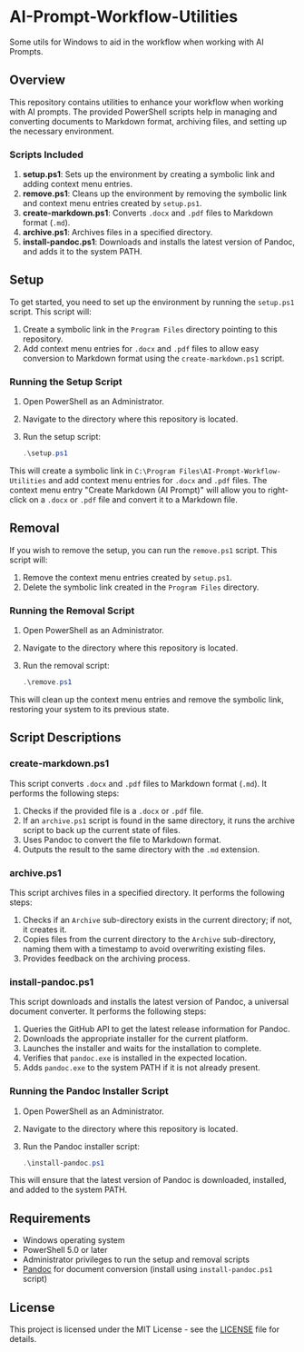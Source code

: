 # AI-Prompt-Workflow-Utilities

Some utils for Windows to aid in the workflow when working with AI Prompts.

## Overview

This repository contains utilities to enhance your workflow when working with AI prompts. The provided PowerShell scripts help in managing and converting documents to Markdown format, archiving files, and setting up the necessary environment.

### Scripts Included

1. **setup.ps1**: Sets up the environment by creating a symbolic link and adding context menu entries.
2. **remove.ps1**: Cleans up the environment by removing the symbolic link and context menu entries created by `setup.ps1`.
3. **create-markdown.ps1**: Converts `.docx` and `.pdf` files to Markdown format (`.md`).
4. **archive.ps1**: Archives files in a specified directory.
5. **install-pandoc.ps1**: Downloads and installs the latest version of Pandoc, and adds it to the system PATH.

## Setup

To get started, you need to set up the environment by running the `setup.ps1` script. This script will:

1. Create a symbolic link in the `Program Files` directory pointing to this repository.
2. Add context menu entries for `.docx` and `.pdf` files to allow easy conversion to Markdown format using the `create-markdown.ps1` script.

### Running the Setup Script

1. Open PowerShell as an Administrator.
2. Navigate to the directory where this repository is located.
3. Run the setup script:

   ```powershell
   .\setup.ps1
   ```

This will create a symbolic link in `C:\Program Files\AI-Prompt-Workflow-Utilities` and add context menu entries for `.docx` and `.pdf` files. The context menu entry "Create Markdown (AI Prompt)" will allow you to right-click on a `.docx` or `.pdf` file and convert it to a Markdown file.

## Removal

If you wish to remove the setup, you can run the `remove.ps1` script. This script will:

1. Remove the context menu entries created by `setup.ps1`.
2. Delete the symbolic link created in the `Program Files` directory.

### Running the Removal Script

1. Open PowerShell as an Administrator.
2. Navigate to the directory where this repository is located.
3. Run the removal script:

   ```powershell
   .\remove.ps1
   ```

This will clean up the context menu entries and remove the symbolic link, restoring your system to its previous state.

## Script Descriptions

### create-markdown.ps1

This script converts `.docx` and `.pdf` files to Markdown format (`.md`). It performs the following steps:

1. Checks if the provided file is a `.docx` or `.pdf` file.
2. If an `archive.ps1` script is found in the same directory, it runs the archive script to back up the current state of files.
3. Uses Pandoc to convert the file to Markdown format.
4. Outputs the result to the same directory with the `.md` extension.

### archive.ps1

This script archives files in a specified directory. It performs the following steps:

1. Checks if an `Archive` sub-directory exists in the current directory; if not, it creates it.
2. Copies files from the current directory to the `Archive` sub-directory, naming them with a timestamp to avoid overwriting existing files.
3. Provides feedback on the archiving process.

### install-pandoc.ps1

This script downloads and installs the latest version of Pandoc, a universal document converter. It performs the following steps:

1. Queries the GitHub API to get the latest release information for Pandoc.
2. Downloads the appropriate installer for the current platform.
3. Launches the installer and waits for the installation to complete.
4. Verifies that `pandoc.exe` is installed in the expected location.
5. Adds `pandoc.exe` to the system PATH if it is not already present.

### Running the Pandoc Installer Script

1. Open PowerShell as an Administrator.
2. Navigate to the directory where this repository is located.
3. Run the Pandoc installer script:

   ```powershell
   .\install-pandoc.ps1
   ```

This will ensure that the latest version of Pandoc is downloaded, installed, and added to the system PATH.

## Requirements

- Windows operating system
- PowerShell 5.0 or later
- Administrator privileges to run the setup and removal scripts
- [Pandoc](https://pandoc.org/installing.html) for document conversion (install using `install-pandoc.ps1` script)

## License

This project is licensed under the MIT License - see the [LICENSE](LICENSE) file for details.